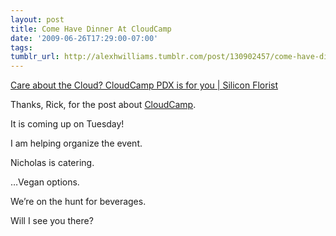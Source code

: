 ```yaml
---
layout: post
title: Come Have Dinner At CloudCamp
date: '2009-06-26T17:29:00-07:00'
tags: 
tumblr_url: http://alexhwilliams.tumblr.com/post/130902457/come-have-dinner-at-cloudcamp
---
```

<p><a href="http://siliconflorist.com/2009/06/25/care-cloud-cloudcamp-pdx/">Care about the Cloud? CloudCamp PDX is for you | Silicon Florist</a></p>
<p>Thanks, Rick, for the post about <a href="http://bit.ly/3r0Hd">CloudCamp</a>.</p>
<p>It is coming up on Tuesday! </p>
<p>I am helping organize the event. </p>
<p>Nicholas is catering. </p>
<p>&#8230;Vegan options.</p>
<p>We&#8217;re on the hunt for beverages.</p>
<p>Will I see you there?</p>
